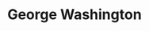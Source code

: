 ---
pid: ls37
title: George Washington
location_transcription: Southwark School
coordinates: "[-75.1605522359, 39.925797455381]"
zipcode: '19148'
gen_neighborhood: South Philadelphia
neighborhood: Whitman,Pennsport,South Philadelphia
outside_phl: 
age: '6'
age_range: 6-13
instagram: 
image_file_name: ls_37.jpg
proposal_transcription: "[George Washington figure]"
topic: Person,History
topic_summary: 0, 0
type: Other No Form,Image
keywords_other: george washington, south philly
credit: Oliver
image_labels: 
twitter: 
facebook: 
permalink: "/monuments/ls37/"
layout: item-page
---
